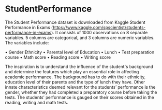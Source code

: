 # StudentPerformance

The Student Performance dataset is downloaded from Kaggle Student Performance in Exams (https://www.kaggle.com/spscientist/students-performance-in-exams). It consists of 1000 observations on 8 separate variables. 5 columns are categorical, and 3 columns are numeric variables. The variables include:

•	Gender Ethnicity 
•	Parental level of Education
•	Lunch 
•	Test preparation course 
•	Math score 
•	Reading score 
•	Writing score

The inspiration is to understand the influence of the student's background and determine the features which play an essential role in affecting academic performance. The background has to do with their ethnicity, education level of their parents and the type of lunch they have. Other innate characteristics deemed relevant for the students’ performance is the gender, whether they had completed a preparatory course before taking the tests. The students’ performance is gauged on their scores obtained in the reading, writing and math tests.
